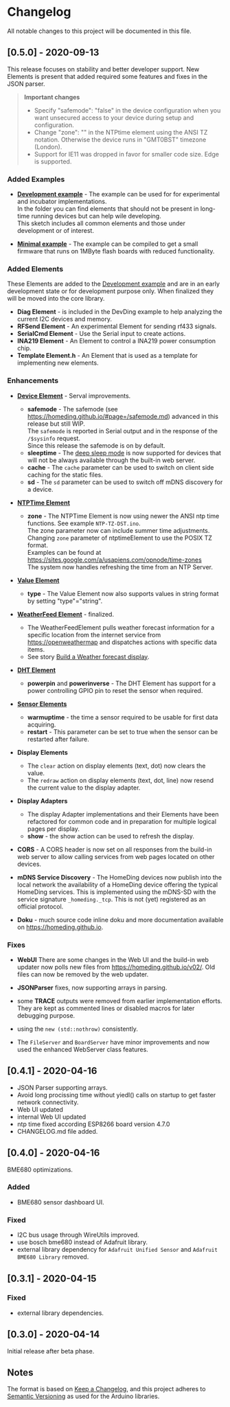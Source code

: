 # Changelog

All notable changes to this project will be documented in this file.

## [0.5.0] - 2020-09-13 

This release focuses on stability and better developer support. New Elements is present that added required some features and fixes in the JSON parser. 


> **Important changes**
> * Specify "safemode": "false" in the device configuration when you want unsecured access to your device during setup and configuration.
> * Change "zone": "<your timezone>" in the NTPtime element using the ANSI TZ notation. Otherwise the device runs in "GMT0BST" timezone (London).
> * Support for IE11 was dropped in favor for smaller code size. Edge is supported. 


### Added Examples

* **[Development example](https://homeding.github.io/#page=/examples/develop.md)** - The example can be used for for experimental and incubator implementations.<br />
  In the folder you can find elements that should not be present in long-time running devices but can help wile developing.<br />
  This sketch includes all common elements and those under development or of interest.

* **[Minimal example](https://homeding.github.io/#page=/examples/minimal.md)** - The example can be compiled to get a small firmware that runs on 1MByte flash boards with reduced functionality.


### Added Elements

These Elements are added to the [Development example](https://homeding.github.io/#page=/examples/develop.md) and are in an early development state or for development purpose only. When finalized they will be moved into the core library.

* **Diag Element** - is included in the DevDing example to help analyzing the current I2C devices and memory.
* **RFSend Element** - An experimental Element for sending rf433 signals.
* **SerialCmd Element** - Use the Serial input to create actions.
* **INA219 Element** - An Element to control a INA219 power consumption chip.
* **Template Element.h** - An Element that is used as a template for implementing new elements.


### Enhancements

* **[Device Element](https://homeding.github.io/#page=/elements/device.md)** - Serval improvements.
    * **safemode** - The safemode (see <https://homeding.github.io/#page=/safemode.md>) advanced in this release but still WIP.<br/>
    The `safemode` is reported in Serial output and in the response of the `/$sysinfo` request.<br/>
    Since this release the safemode is on by default.
    * **sleeptime** - The [deep sleep mode](https://homeding.github.io/#page=/boards/deepsleep.md)
    is now supported for devices that will not be always available through the built-in web server. 
    * **cache** - The `cache` parameter can be used to switch on client side caching for the static files.
    * **sd** - The `sd` parameter can be used to switch off mDNS discovery for a device.

* **[NTPTime Element](https://homeding.github.io/#page=/elements/ntptime.md)**
    * **zone** - The NTPTime Element is now using newer the ANSI ntp time functions. See example `NTP-TZ-DST.ino`.<br/>
      The zone parameter now can include summer time adjustments.<br/>
      Changing `zone` parameter of ntptimeElement to use the POSIX TZ format.<br/> 
      Examples can be found at https://sites.google.com/a/usapiens.com/opnode/time-zones<br/>
      The system now handles refreshing the time from an NTP Server.

* **[Value Element](https://homeding.github.io/#page=/elements/value.md)**
    * **type** - The Value Element now also supports values in string format by setting "type"="string".

* **[WeatherFeed Element](https://homeding.github.io/#page=/elements/weatherfeed.md)** - finalized.
    * The WeatherFeedElement pulls weather forecast information for a specific location from 
    the internet service from <https://openweathermap> and dispatches actions with specific data items.
    * See story [Build a Weather forecast display](https://homeding.github.io/#page=/stories/story-weatherdisplay.md).

* **[DHT Element](https://homeding.github.io/#page=/elements/dht.md)**
    * **powerpin** and **powerinverse** - The DHT Element has support for a power controlling GPIO pin to reset the sensor when required.

* **[Sensor Elements](https://homeding.github.io/#page=/elements/sensors.md)**
    * **warmuptime** - the time a sensor required to be usable for first data acquiring.
    * **restart** - This parameter can be set to true when the sensor can be restarted after failure.

* **Display Elements**
    * The `clear` action on display elements (text, dot) now clears the value. 
    * The `redraw` action on display elements (text, dot, line) now resend the current value to the display adapter. 

* **Display Adapters**
    * The display Adapter implementations and their Elements have been refactored for common code and in preparation for multiple logical pages per display.
    * **show** -  the show action can be used to refresh the display.

* **CORS** - A CORS header is now set on all responses from the build-in web server to allow calling services from web pages located on other devices.

* **mDNS Service Discovery** - The HomeDing devices now publish into the local network the availability of a HomeDing device offering the typical HomeDing services. This is implemented using the mDNS-SD with the service signature `_homeding._tcp`. This is not (yet) registered as an official protocol.

* **Doku** - much source code inline doku and more documentation available on <https://homeding.github.io>.


### Fixes

* **WebUI** There are some changes in the Web UI and the build-in web updater now polls new files from <https://homeding.github.io/v02/>. Old files can now be removed by the web updater.
 
* **JSONParser** fixes, now supporting arrays in parsing.

* some **TRACE** outputs were removed from earlier implementation efforts. They are kept as commented lines or disabled macros for later debugging purpose.

* using the `new (std::nothrow)` consistently.

* The `FileServer` and `BoardServer` have minor improvements and now used the enhanced WebServer class features. 



## [0.4.1] - 2020-04-16

* JSON Parser supporting arrays.
* Avoid long procissing time without yiedl() calls on startup to get faster network connectivity. 
* Web UI updated
* internal Web UI updated
* ntp time fixed according ESP8266 board version 4.7.0
* CHANGELOG.md file added.  


## [0.4.0] - 2020-04-16

BME680 optimizations.

### Added

* BME680 sensor dashboard UI.

### Fixed

* I2C bus usage through WireUtils improved.
* use bosch bme680 instead of Adafruit library.
* external library dependency for `Adafruit Unified Sensor` and `Adafruit BME680 Library` removed.


## [0.3.1] - 2020-04-15

### Fixed

* external library dependencies.


## [0.3.0] - 2020-04-14

Initial release after beta phase.


## Notes

The format is based on [Keep a Changelog](https://keepachangelog.com/en/1.0.0/),
and this project adheres to [Semantic Versioning](https://semver.org/spec/v2.0.0.html) as used for the Arduino libraries.

